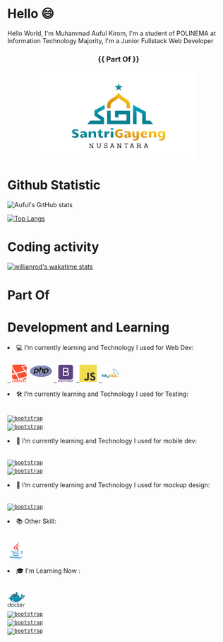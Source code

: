 # Hello 😄

Hello World, I'm Muhammad Auful Kirom, I'm a student of POLINEMA at Information Technology Majority, I'm a Junior Fullstack Web Developer

<h3 align="center">{{ Part Of }}</h3>
<div style="text-align:center"><p align="center"><img src="https://github.com/Auful01/auful01/blob/main/sgn.png" height="200"/></p></div>


<!--
**Auful01/auful01** is a ✨ _special_ ✨ repository because its `README.md` (this file) appears on your GitHub profile.

Here are some ideas to get you started:

- 🔭 I’m currently working on ...
- 🌱 I’m currently learning ...
- 👯 I’m looking to collaborate on ...
- 🤔 I’m looking for help with ...
- 💬 Ask me about ...
- 📫 How to reach me: ...
- 😄 Pronouns: ...
- ⚡ Fun fact: ...
-->

# Github Statistic

![Auful's GitHub stats](https://github-readme-stats.vercel.app/api?username=auful01&show_icons=true&theme=radical)

[![Top Langs](https://github-readme-stats.vercel.app/api/top-langs/?username=auful01&layout=compact&&theme=radical)](https://github.com/auful01/github-readme-stats)

# Coding activity
[![willianrod's wakatime stats](https://github-readme-stats.vercel.app/api/wakatime?username=MRXTech&theme=radical)](https://github.com/auful01/github-readme-stats)

# Part Of


# Development and Learning

<li>💻 I’m currently learning and Technology I used for Web Dev:
<p align="left"> 
  <code><a target="_blank" rel="noopener noreferrer" href="https://raw.githubusercontent.com/devicons/devicon/master/icons/laravel/laravel-plain-wordmark.svg"> <img style="text-align" src="https://raw.githubusercontent.com/devicons/devicon/master/icons/laravel/laravel-plain-wordmark.svg" alt="bootstrap" width="40" height="40"/></a></code>
  <code><a target="_blank" rel="noopener noreferrer" href="https://raw.githubusercontent.com/github/explore/80688e429a7d4ef2fca1e82350fe8e3517d3494d/topics/php/php.png"><img height="50" src="https://raw.githubusercontent.com/github/explore/80688e429a7d4ef2fca1e82350fe8e3517d3494d/topics/php/php.png" style="max-width: 100%;"></a></code>
  <code><a target="_blank" rel="noopener noreferrer" href="https://raw.githubusercontent.com/github/explore/80688e429a7d4ef2fca1e82350fe8e3517d3494d/topics/php/php.png"> <img style="text-align" src="https://raw.githubusercontent.com/devicons/devicon/master/icons/bootstrap/bootstrap-plain-wordmark.svg" alt="bootstrap" width="40" height="40"/></a></code>
  <code><a target="_blank" rel="noopener noreferrer" href="https://raw.githubusercontent.com/github/explore/80688e429a7d4ef2fca1e82350fe8e3517d3494d/topics/php/php.png"> <img style="text-align" src="https://raw.githubusercontent.com/devicons/devicon/master/icons/javascript/javascript-original.svg" alt="bootstrap" width="40" height="40"/></a></code> 
  <code><a target="_blank" rel="noopener noreferrer" href="https://raw.githubusercontent.com/github/explore/80688e429a7d4ef2fca1e82350fe8e3517d3494d/topics/php/php.png"> <img style="text-align" src="https://raw.githubusercontent.com/devicons/devicon/master/icons/mysql/mysql-original-wordmark.svg" alt="bootstrap" width="40" height="40"/></a></code>
  </p>
 </li>

<li>🛠️ I’m currently learning and Technology I used for Testing:
 
<code><a target="_blank" rel="noopener noreferrer" href="https://raw.githubusercontent.com/github/explore/80688e429a7d4ef2fca1e82350fe8e3517d3494d/topics/php/php.png"> <img style="text-align" src="https://www.vectorlogo.zone/logos/getpostman/getpostman-icon.svg" alt="bootstrap" width="40" height="40"/></a></code>
<code><a target="_blank" rel="noopener noreferrer" href="https://raw.githubusercontent.com/github/explore/80688e429a7d4ef2fca1e82350fe8e3517d3494d/topics/php/php.png"> <img style="text-align" src="https://raw.githubusercontent.com/simple-icons/simple-icons/6e46ec1fc23b60c8fd0d2f2ff46db82e16dbd75f/icons/cypress.svg" alt="bootstrap" width="40" height="40"/></a></code>
</li>
<li>
📱 I’m currently learning and Technology I used for mobile dev:
  
<code><a target="_blank" rel="noopener noreferrer" href="https://raw.githubusercontent.com/github/explore/80688e429a7d4ef2fca1e82350fe8e3517d3494d/topics/php/php.png"> <img style="text-align" src="https://www.vectorlogo.zone/logos/flutterio/flutterio-icon.svg" alt="bootstrap" width="40" height="40"/></a></code>
<code><a target="_blank" rel="noopener noreferrer" href="https://raw.githubusercontent.com/github/explore/80688e429a7d4ef2fca1e82350fe8e3517d3494d/topics/php/php.png"> <img style="text-align" src="https://www.vectorlogo.zone/logos/dartlang/dartlang-icon.svg" alt="bootstrap" width="40" height="40"/></a></code>

 </li>
 <li>
🎨 I’m currently learning and Technology I used for mockup design:
 
<code><a target="_blank" rel="noopener noreferrer" href="https://raw.githubusercontent.com/github/explore/80688e429a7d4ef2fca1e82350fe8e3517d3494d/topics/php/php.png"> <img style="text-align" src="https://cdn.worldvectorlogo.com/logos/adobe-xd.svg" alt="bootstrap" width="40" height="40"/></a></code>
</li>
 <li>
📚 Other Skill:
  
<code><a target="_blank" rel="noopener noreferrer" href="https://raw.githubusercontent.com/github/explore/80688e429a7d4ef2fca1e82350fe8e3517d3494d/topics/php/php.png"> <img style="text-align" src="https://raw.githubusercontent.com/devicons/devicon/master/icons/java/java-original.svg" alt="bootstrap" width="40" height="40"/></a></code>
</li>

<li>
🎓 I'm Learning Now :
  
<code><a target="_blank" rel="noopener noreferrer" href="https://raw.githubusercontent.com/github/explore/80688e429a7d4ef2fca1e82350fe8e3517d3494d/topics/php/php.png"> <img style="text-align" src="https://raw.githubusercontent.com/devicons/devicon/master/icons/docker/docker-original-wordmark.svg" alt="bootstrap" width="40" height="40"/></a></code>
<code><a target="_blank" rel="noopener noreferrer" href="https://raw.githubusercontent.com/github/explore/80688e429a7d4ef2fca1e82350fe8e3517d3494d/topics/php/php.png"> <img style="text-align" src="https://www.svgrepo.com/show/6894/cloud-computing.svg" alt="bootstrap" width="40" height="40"/></a></code>
<code><a target="_blank" rel="noopener noreferrer" href="https://raw.githubusercontent.com/github/explore/80688e429a7d4ef2fca1e82350fe8e3517d3494d/topics/php/php.png"> <img style="text-align" src="https://www.svgrepo.com/show/354792/android.svg" alt="bootstrap" width="40" height="40"/></a></code>
  <code><a target="_blank" rel="noopener noreferrer" href="https://raw.githubusercontent.com/github/explore/80688e429a7d4ef2fca1e82350fe8e3517d3494d/topics/php/php.png"> <img style="text-align" src="https://icons.iconarchive.com/icons/dakirby309/simply-styled/256/Microsoft-Visual-Studio-icon.png" alt="bootstrap" width="40" height="40"/></a></code>
 </li>
 

 
